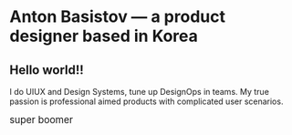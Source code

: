 # Anton Basistov — a product designer based in Korea

## Hello world!!

I do UIUX and Design Systems, tune up DesignOps in teams. My true passion is professional aimed products with complicated user scenarios.

<big>super boomer</big>